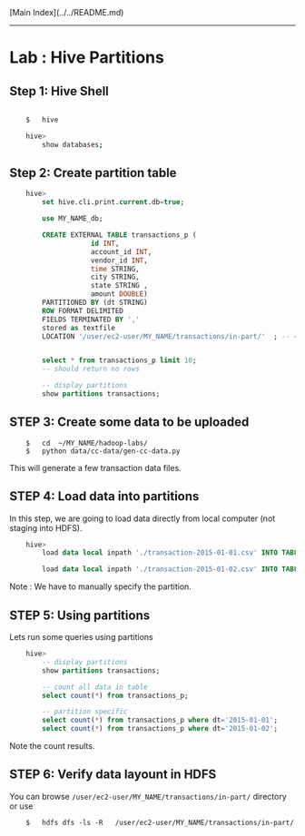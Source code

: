 <link rel='stylesheet' href='../../assets/css/main.css'/>
[Main Index](../../README.md)

-----

# Lab : Hive Partitions

## Step 1: Hive Shell
```bash

    $   hive

    hive>   
        show databases;
```


## Step 2: Create partition table
```sql
    hive>
        set hive.cli.print.current.db=true;

        use MY_NAME_db;

        CREATE EXTERNAL TABLE transactions_p (
                    id INT,
                    account_id INT,
                    vendor_id INT,
                    time STRING,
                    city STRING,
                    state STRING ,
                    amount DOUBLE)
        PARTITIONED BY (dt STRING)
        ROW FORMAT DELIMITED
        FIELDS TERMINATED BY ','
        stored as textfile
        LOCATION '/user/ec2-user/MY_NAME/transactions/in-part/'  ; -- <-- change MYNAME


        select * from transactions_p limit 10;
        -- should return no rows

        -- display partitions
        show partitions transactions;

```


## STEP 3: Create some data to be uploaded
```
    $   cd  ~/MY_NAME/hadoop-labs/
    $   python data/cc-data/gen-cc-data.py
```
This will generate a few transaction data files.


## STEP 4: Load data into partitions
In this step, we are going to load data directly from local computer  (not staging into HDFS).

```sql
    hive> 
        load data local inpath './transaction-2015-01-01.csv' INTO TABLE transactions_p partition (dt='2015-01-01');

        load data local inpath './transaction-2015-01-02.csv' INTO TABLE transactions_p partition (dt='2015-01-02');

```

Note :  We have to manually specify the partition.


## STEP 5:  Using partitions
Lets run some queries using partitions
```sql
    hive>   
        -- display partitions
        show partitions transactions;

        -- count all data in table
        select count(*) from transactions_p;

        -- partition specific
        select count(*) from transactions_p where dt='2015-01-01';
        select count(*) from transactions_p where dt='2015-01-02';
```

Note the count results.

## STEP 6:  Verify data layount in HDFS
You can browse `/user/ec2-user/MY_NAME/transactions/in-part/`  directory or use
```
    $   hdfs dfs -ls -R   /user/ec2-user/MY_NAME/transactions/in-part/
```

